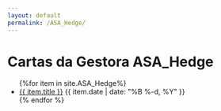 ```yaml
---
layout: default
permalink: /ASA_Hedge/
---
```


<h1>Cartas da Gestora ASA_Hedge</h1>
<ul>
{%for item in site.ASA_Hedge%}
  <li>
<a href="{{ site.baseurl }}{{ item.url }}">{{ item.title }}</a>
<span>{{ item.date | date: "%B %-d, %Y" }}</span>
  </li>
    {% endfor %}
</ul>
